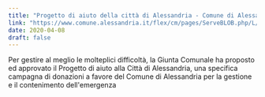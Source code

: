 ```yaml
---
title: "Progetto di aiuto della città di Alessandria - Comune di Alessandria"
link: "https://www.comune.alessandria.it/flex/cm/pages/ServeBLOB.php/L/IT/IDPagina/2108"
date: 2020-04-08
draft: false
---
```


Per gestire al meglio le  molteplici difficoltà, la Giunta Comunale ha proposto ed approvato il Progetto di aiuto alla Città di Alessandria, una specifica campagna di donazioni a favore del Comune di Alessandria per la gestione e il contenimento dell'emergenza
